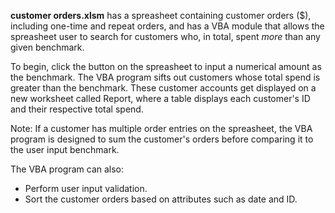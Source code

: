 **customer orders.xlsm** has a spreasheet containing customer orders ($), including one-time and repeat orders, and has a VBA module that allows the spreasheet user to search for customers who, in total, spent _more_ than any given benchmark.

To begin, click the button on the spreasheet to input a numerical amount as the benchmark. The VBA program sifts out customers whose total spend is greater than the benchmark. These customer accounts get displayed on a new worksheet called Report, where a table displays each customer's ID and their respective total spend.

Note: If a customer has multiple order entries on the spreasheet, the VBA program is designed to sum the customer's orders before comparing it to the user input benchmark.


The VBA program can also:
- Perform user input validation.
- Sort the customer orders based on attributes such as date and ID.
